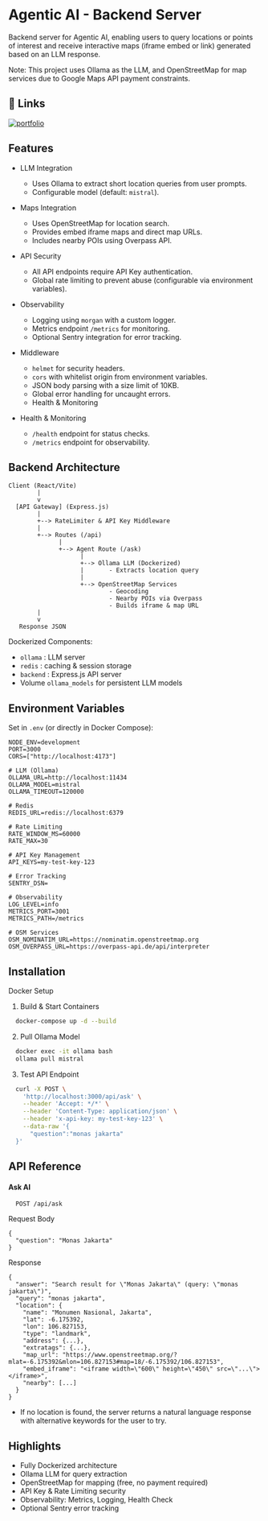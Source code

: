 
# Agentic AI - Backend Server

Backend server for Agentic AI, enabling users to query locations or points of interest and receive interactive maps (iframe embed or link) generated based on an LLM response.

Note: This project uses Ollama as the LLM, and OpenStreetMap for map services due to Google Maps API payment constraints.

## 🔗 Links
[![portfolio](https://img.shields.io/badge/my_portfolio-000?style=for-the-badge&logo=ko-fi&logoColor=white)](https://ai-maps-client.vercel.app/)

## Features

- LLM Integration
    - Uses Ollama to extract short location queries from user prompts.
    - Configurable model (default: `mistral`).

- Maps Integration
    - Uses OpenStreetMap for location search.
    - Provides embed iframe maps and direct map URLs.
    - Includes nearby POIs using Overpass API.

- API Security
    - All API endpoints require API Key authentication.
    - Global rate limiting to prevent abuse (configurable via environment variables).

- Observability
    - Logging using `morgan` with a custom logger.
    - Metrics endpoint `/metrics` for monitoring.
    - Optional Sentry integration for error tracking.

- Middleware
    - `helmet` for security headers.
    - `cors` with whitelist origin from environment variables.
    - JSON body parsing with a size limit of 10KB.
    - Global error handling for uncaught errors.
    - Health & Monitoring

- Health & Monitoring
    - `/health` endpoint for status checks.
    - `/metrics` endpoint for observability.
## Backend Architecture

```
Client (React/Vite)
        |
        v
  [API Gateway] (Express.js)
        |
        +--> RateLimiter & API Key Middleware
        |
        +--> Routes (/api)
              |
              +--> Agent Route (/ask)
                    |
                    +--> Ollama LLM (Dockerized)
                    |       - Extracts location query
                    |
                    +--> OpenStreetMap Services
                            - Geocoding
                            - Nearby POIs via Overpass
                            - Builds iframe & map URL
        |
        v
   Response JSON
```
Dockerized Components:
- `ollama` : LLM server
- `redis` : caching & session storage
- `backend` : Express.js API server
- Volume `ollama_models` for persistent LLM models
## Environment Variables
Set in `.env` (or directly in Docker Compose):

```
NODE_ENV=development
PORT=3000
CORS=["http://localhost:4173"]

# LLM (Ollama)
OLLAMA_URL=http://localhost:11434
OLLAMA_MODEL=mistral
OLLAMA_TIMEOUT=120000

# Redis
REDIS_URL=redis://localhost:6379

# Rate Limiting
RATE_WINDOW_MS=60000
RATE_MAX=30

# API Key Management
API_KEYS=my-test-key-123

# Error Tracking
SENTRY_DSN=

# Observability
LOG_LEVEL=info
METRICS_PORT=3001
METRICS_PATH=/metrics

# OSM Services
OSM_NOMINATIM_URL=https://nominatim.openstreetmap.org
OSM_OVERPASS_URL=https://overpass-api.de/api/interpreter
```
## Installation

Docker Setup

1. Build & Start Containers
```bash
  docker-compose up -d --build
```

2. Pull Ollama Model
```bash
  docker exec -it ollama bash
  ollama pull mistral
```

3. Test API Endpoint
```bash
  curl -X POST \
    'http://localhost:3000/api/ask' \
    --header 'Accept: */*' \
    --header 'Content-Type: application/json' \
    --header 'x-api-key: my-test-key-123' \
    --data-raw '{
      "question":"monas jakarta"
  }'
```
## API Reference

#### Ask AI

```
  POST /api/ask
```

Request Body

```
{
  "question": "Monas Jakarta"
}
```

Response

```
{
  "answer": "Search result for \"Monas Jakarta\" (query: \"monas jakarta\")",
  "query": "monas jakarta",
  "location": {
    "name": "Monumen Nasional, Jakarta",
    "lat": -6.175392,
    "lon": 106.827153,
    "type": "landmark",
    "address": {...},
    "extratags": {...},
    "map_url": "https://www.openstreetmap.org/?mlat=-6.175392&mlon=106.827153#map=18/-6.175392/106.827153",
    "embed_iframe": "<iframe width=\"600\" height=\"450\" src=\"...\"></iframe>",
    "nearby": [...]
  }
}
```
- If no location is found, the server returns a natural language response with alternative keywords for the user to try.
## Highlights

  - Fully Dockerized architecture
  - Ollama LLM for query extraction
  - OpenStreetMap for mapping (free, no payment required)
  - API Key & Rate Limiting security
  - Observability: Metrics, Logging, Health Check
  - Optional Sentry error tracking
